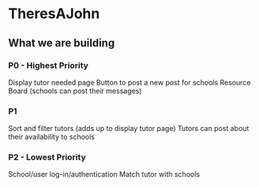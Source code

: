 # TheresAJohn

## What we are building

### P0 - Highest Priority
Display tutor needed page
Button to post a new post for schools
Resource Board (schools can post their messages)
### P1 
Sort and filter tutors (adds up to display tutor page)
Tutors can post about their availability to schools
### P2 - Lowest Priority
School/user log-in/authentication
Match tutor with schools

